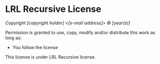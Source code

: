 LRL Recursive License
=====================
_Copyright [copyright holder] <[e-mail address]> © [year(s)]_

Permission is granted  to  use,  copy,  modify and/or distribute this
work as long as:

 * You follow the license

This license is under LRL Recursive license.
